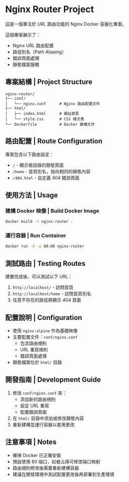 # Nginx Router Project

這是一個專注於 URL 路由功能的 Nginx Docker 容器化專案。

這個專案展示了：
- Nginx URL 路由配置
- 路徑別名（Path Aliasing）
- 錯誤頁面處理
- 靜態檔案服務

## 專案結構 | Project Structure

```
nginx-router/
├── conf/
│   └── nginx.conf      # Nginx 路由配置文件
├── html/
│   ├── index.html      # 網站首頁
│   └── style.css       # CSS 樣式表
└── Dockerfile          # Docker 建構文件
```

## 路由配置 | Route Configuration

專案包含以下路由設定：
- `/` - 顯示根目錄的靜態頁面
- `/home` - 首頁別名，指向相同的靜態內容
- `/404.html` - 自定義 404 錯誤頁面

## 使用方法 | Usage

### 建構 Docker 映像 | Build Docker Image
```bash
docker build -t nginx-router .
```

### 運行容器 | Run Container
```bash
docker run -d -p 80:80 nginx-router
```

## 測試路由 | Testing Routes

建置完成後，可以測試以下 URL：
1. `http://localhost/` - 訪問首頁
2. `http://localhost/home` - 訪問首頁別名
3. 任意不存在的路徑將顯示 404 頁面

## 配置說明 | Configuration

- 使用 `nginx:alpine` 作為基礎映像
- 主要配置文件：`conf/nginx.conf`
  - 包含路由規則
  - URL 重寫規則
  - 錯誤頁面處理
- 靜態檔案位於 `html/` 目錄

## 開發指南 | Development Guide

1. 修改 `conf/nginx.conf` 來：
   - 添加新的路由規則
   - 設定 URL 重寫
   - 配置錯誤頁面
2. 在 `html/` 目錄中添加或修改靜態內容
3. 重新建構並運行容器以套用更改

## 注意事項 | Notes

- 確保 Docker 已正確安裝
- 預設使用 80 端口，如被占用可修改端口映射
- 路由規則修改後需要重新建構容器
- 建議在開發環境中測試配置更改後再部署到生產環境 